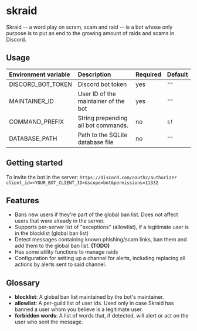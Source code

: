 # skraid
Skraid -- a word play on scram, scam and raid -- is a bot whose only purpose is to put an end to the growing amount of
raids and scams in Discord.


## Usage
| Environment variable | Description                           | Required | Default |
|:-------------------- |:------------------------------------- |:-------- |:------- |
| DISCORD_BOT_TOKEN    | Discord bot token                     | yes      | `""`    |
| MAINTAINER_ID        | User ID of the maintainer of the bot  | yes      | `""`    |
| COMMAND_PREFIX       | String prepending all bot commands.   | no       | `s!`    |
| DATABASE_PATH        | Path to the SQLite database file      | no       | `""`    |


## Getting started
To invite the bot in the server: `https://discord.com/oauth2/authorize?client_id=<YOUR_BOT_CLIENT_ID>&scope=bot&permissions=11332`


## Features
- Bans new users if they're part of the global ban list. Does not affect users that were already in the server.
- Supports per-server list of "exceptions" (allowlist), if a legitimate user is in the blocklist (global ban list)
- Detect messages containing known phishing/scam links, ban them and add them to the global ban list. **(TODO)**
- Has some utility functions to manage raids
- Configuration for setting up a channel for alerts, including replacing all actions by alerts sent to said channel.


## Glossary
- **blocklist**: A global ban list maintained by the bot's maintainer.
- **allowlist**: A per-guild list of user ids. Used only in case Skraid has banned a user whom you believe is a legitimate user. 
- **forbidden words**: A list of words that, if detected, will alert or act on the user who sent the message.